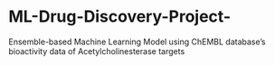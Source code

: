# ML-Drug-Discovery-Project-
Ensemble-based Machine Learning Model using ChEMBL database’s bioactivity data of Acetylcholinesterase targets
